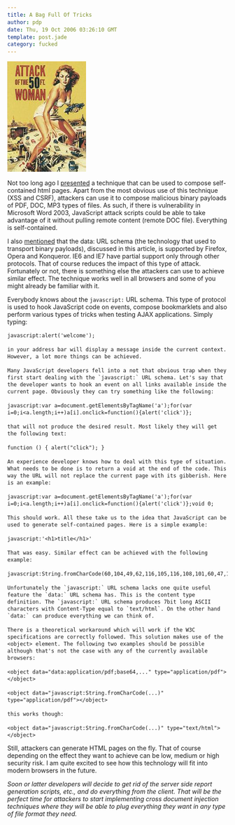 ```yaml
---
title: A Bag Full Of Tricks
author: pdp
date: Thu, 19 Oct 2006 03:26:10 GMT
template: post.jade
category: fucked
---
```


![50ft Woman](/files/2006/08/50ft-woman.jpg "50ft Woman")

Not too long ago I [presented](/blog/self-contained-xss-attacks) a technique that can be used to compose self-contained html pages. Apart from the most obvious use of this technique (XSS and CSRF), attackers can use it to compose malicious binary payloads of PDF, DOC, MP3 types of files. As such, if there is vulnerability in Microsoft Word 2003, JavaScript attack scripts could be able to take advantage of it without pulling remote content (remote DOC file). Everything is self-contained.

I also [mentioned](/blog/self-contained-xss-attacks) that the data: URL schema (the technology that used to transport binary payloads), discussed in this article, is supported by Firefox, Opera and Konqueror. IE6 and IE7 have partial support only through other protocols. That of course reduces the impact of this type of attack. Fortunately or not, there is something else the attackers can use to achieve similar effect. The technique works well in all browsers and some of you might already be familiar with it.

Everybody knows about the `javascript:` URL schema. This type of protocol is used to hook JavaScript code on events, compose bookmarklets and also perform various types of tricks when testing AJAX applications. Simply typing:

    javascript:alert('welcome');

    in your address bar will display a message inside the current context. However, a lot more things can be achieved.

    Many JavaScript developers fell into a not that obvious trap when they first start dealing with the `javascript:` URL schema. Let's say that the developer wants to hook an event on all links available inside the current page. Obviously they can try something like the following:

    javascript:var a=document.getElementsByTagName('a');for(var i=0;i<a.length;i++)a[i].onclick=function(){alert('click')};

    that will not produce the desired result. Most likely they will get the following text:

    function () { alert("click"); }

    An experience developer knows how to deal with this type of situation. What needs to be done is to return a void at the end of the code. This way the URL will not replace the current page with its gibberish. Here is an example:

    javascript:var a=document.getElementsByTagName('a');for(var i=0;i<a.length;i++)a[i].onclick=function(){alert('click')};void 0;

    This should work. All these take us to the idea that JavaScript can be used to generate self-contained pages. Here is a simple example:

    javascript:'<h1>title</h1>'

    That was easy. Similar effect can be achieved with the following example:

    javascript:String.fromCharCode(60,104,49,62,116,105,116,108,101,60,47,104,49,62)

    Unfortunately the `javascript:` URL schema lacks one quite useful feature the `data:` URL schema has. This is the content type definition. The `javascript:` URL schema produces 7bit long ASCII characters with Content-Type equal to `text/html`. On the other hand `data:` can produce everything we can think of.

    There is a theoretical workaround which will work if the W3C specifications are correctly followed. This solution makes use of the <object> element. The following two examples should be possible although that's not the case with any of the currently available browsers:

    <object data="data:application/pdf;base64,..." type="application/pdf"></object>

    <object data="javascript:String.fromCharCode(...)" type="application/pdf"></object>

    this works though:

    <object data="javascript:String.fromCharCode(...)" type="text/html"></object>

Still, attackers can generate HTML pages on the fly. That of course depending on the effect they want to achieve can be low, medium or high security risk. I am quite excited to see how this technology will fit into modern browsers in the future.

_Soon or latter developers will decide to get rid of the server side report generation scripts, etc., and do everything from the client. That will be the perfect time for attackers to start implementing cross document injection techniques where they will be able to plug everything they want in any type of file format they need._
